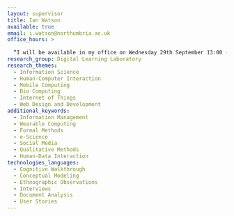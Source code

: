 ```yaml
---
layout: supervisor
title: Ian Watson
available: true
email: i.watson@northumbria.ac.uk
office_hours: >
  
  “I will be available in my office on Wednesday 29th September 13:00 -14:00 and on Thursday 30th September 12-13:00. You can also contact me via email to arrange an appointment outside these times and I will be on campus w/c 27th September on Monday, Wednesday, Thursday and Friday."
research_group: Digital Learning Laboratory
research_themes:
  - Information Science
  - Human-Computer Interaction
  - Mobile Computing
  - Bio Computing
  - Internet of Things
  - Web Design and Development
additional_keywords:
  - Information Management
  - Wearable Computing
  - Formal Methods
  - e-Science
  - Social Media
  - Qualitative Methods
  - Human-Data Interaction
technologies_languages:
  - Cognitive Walkthrough
  - Conceptual Modeling
  - Ethnographic Observations
  - Interviews
  - Document Analysis
  - User Stories
---
```

